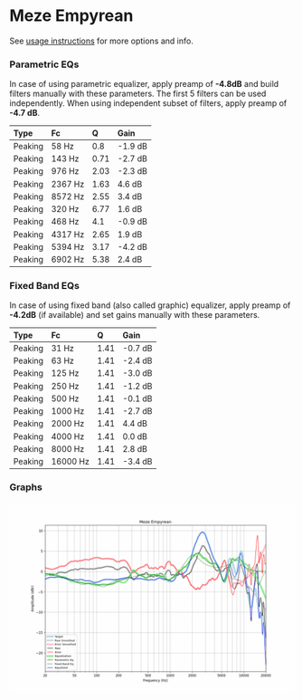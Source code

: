 # Meze Empyrean
See [usage instructions](https://github.com/jaakkopasanen/AutoEq#usage) for more options and info.

### Parametric EQs
In case of using parametric equalizer, apply preamp of **-4.8dB** and build filters manually
with these parameters. The first 5 filters can be used independently.
When using independent subset of filters, apply preamp of **-4.7 dB**.

| Type    | Fc      |    Q | Gain    |
|:--------|:--------|:-----|:--------|
| Peaking | 58 Hz   | 0.8  | -1.9 dB |
| Peaking | 143 Hz  | 0.71 | -2.7 dB |
| Peaking | 976 Hz  | 2.03 | -2.3 dB |
| Peaking | 2367 Hz | 1.63 | 4.6 dB  |
| Peaking | 8572 Hz | 2.55 | 3.4 dB  |
| Peaking | 320 Hz  | 6.77 | 1.6 dB  |
| Peaking | 468 Hz  | 4.1  | -0.9 dB |
| Peaking | 4317 Hz | 2.65 | 1.9 dB  |
| Peaking | 5394 Hz | 3.17 | -4.2 dB |
| Peaking | 6902 Hz | 5.38 | 2.4 dB  |

### Fixed Band EQs
In case of using fixed band (also called graphic) equalizer, apply preamp of **-4.2dB**
(if available) and set gains manually with these parameters.

| Type    | Fc       |    Q | Gain    |
|:--------|:---------|:-----|:--------|
| Peaking | 31 Hz    | 1.41 | -0.7 dB |
| Peaking | 63 Hz    | 1.41 | -2.4 dB |
| Peaking | 125 Hz   | 1.41 | -3.0 dB |
| Peaking | 250 Hz   | 1.41 | -1.2 dB |
| Peaking | 500 Hz   | 1.41 | -0.1 dB |
| Peaking | 1000 Hz  | 1.41 | -2.7 dB |
| Peaking | 2000 Hz  | 1.41 | 4.4 dB  |
| Peaking | 4000 Hz  | 1.41 | 0.0 dB  |
| Peaking | 8000 Hz  | 1.41 | 2.8 dB  |
| Peaking | 16000 Hz | 1.41 | -3.4 dB |

### Graphs
![](./Meze%20Empyrean.png)